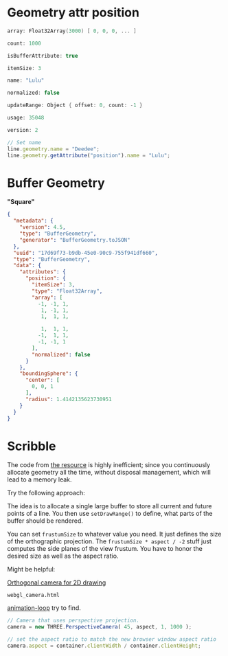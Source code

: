 # Geometry attr position

```c
array: Float32Array(3000) [ 0, 0, 0, ... ]

count: 1000

isBufferAttribute: true

itemSize: 3

name: "Lulu"

normalized: false

updateRange: Object { offset: 0, count: -1 }

usage: 35048

version: 2
```

```js
// Set name
line.geometry.name = "Deedee";
line.geometry.getAttribute("position").name = "Lulu";
```

# Buffer Geometry

**"Square"**

```json
{
  "metadata": {
    "version": 4.5,
    "type": "BufferGeometry",
    "generator": "BufferGeometry.toJSON"
  },
  "uuid": "17d69f73-b9db-45e0-90c9-755f941df660",
  "type": "BufferGeometry",
  "data": {
    "attributes": {
      "position": {
        "itemSize": 3,
        "type": "Float32Array",
        "array": [
          -1, -1, 1,
           1, -1, 1,
           1,  1, 1,

           1,  1, 1,
          -1,  1, 1,
          -1, -1, 1
        ],
        "normalized": false
      }
    },
    "boundingSphere": {
      "center": [
        0, 0, 1
      ],
      "radius": 1.4142135623730951
    }
  }
}
```

# Scribble

The code from [the resource](https://github.com/esperanc/scribble/blob/master/main.js) is highly inefficient; since you continuously allocate geometry all the time, without disposal management, which will lead to a memory leak.

Try the following approach:

The idea is to allocate a single large buffer to store all current and future points of a line. You then use `setDrawRange()` to define, what parts of the buffer should be rendered.

You can set `frustumSize` to whatever value you need. It just defines the size of the orthographic projection. The `frustumSize * aspect / -2` stuff just computes the side planes of the view frustum. You have to honor the desired size as well as the aspect ratio.

Might be helpful:

[Orthogonal camera for 2D drawing](https://stackoverflow.com/questions/17558085/three-js-orthographic-camera)

`webgl_camera.html`

<!-- discoverthreejs-site/static/examples/worlds/inline-scenes/first-steps/animation-loop.js -->
[animation-loop](https://discoverthreejs.com/static/examples/worlds/inline-scenes/first-steps/animation-loop.js) try to find.

```js
// Camera that uses perspective projection.
camera = new THREE.PerspectiveCamera( 45, aspect, 1, 1000 );
```

```js
// set the aspect ratio to match the new browser window aspect ratio
camera.aspect = container.clientWidth / container.clientHeight;
```

